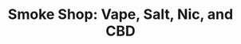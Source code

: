 ---
title: "Smoke Shop: Vape, Salt, Nic, and CBD"
url: /las-vegas/smoke-shop-vape-salt-nic-and-cbd/
shop: tobacco
---